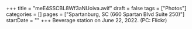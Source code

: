 +++
title = "meE4SSCBL8Wf3aNUoiva.avif"
draft = false
tags = ["Photos"]
categories = []
pages = ["Spartanburg, SC (660 Spartan Blvd Suite 250)"]
startDate = ""
+++
Beverage station on June 22, 2022. (PC: Flickr)

